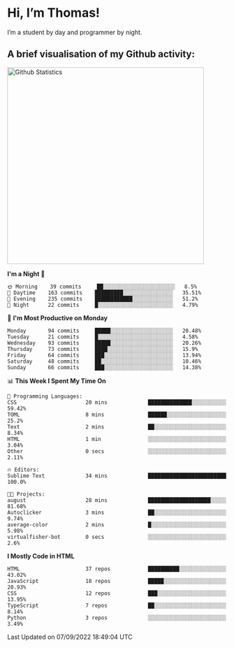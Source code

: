# Hi, I’m Thomas!
I’m a student by day and programmer by night.

## A brief visualisation of my Github activity:

<img title="My Github Statistics" alt="Github Statistics" width="450px" src="https://github-readme-stats.vercel.app/api?username=thomasrettig&show_icons=true&include_all_commits=true&count_private=true&&hide=issues&theme=tokyonight&border_radius=6px"/>

<!--START_SECTION:waka-->
**I'm a Night 🦉** 

```text
🌞 Morning    39 commits     ██░░░░░░░░░░░░░░░░░░░░░░░   8.5% 
🌆 Daytime    163 commits    █████████░░░░░░░░░░░░░░░░   35.51% 
🌃 Evening    235 commits    ████████████░░░░░░░░░░░░░   51.2% 
🌙 Night      22 commits     █░░░░░░░░░░░░░░░░░░░░░░░░   4.79%

```
📅 **I'm Most Productive on Monday** 

```text
Monday       94 commits     █████░░░░░░░░░░░░░░░░░░░░   20.48% 
Tuesday      21 commits     █░░░░░░░░░░░░░░░░░░░░░░░░   4.58% 
Wednesday    93 commits     █████░░░░░░░░░░░░░░░░░░░░   20.26% 
Thursday     73 commits     ████░░░░░░░░░░░░░░░░░░░░░   15.9% 
Friday       64 commits     ███░░░░░░░░░░░░░░░░░░░░░░   13.94% 
Saturday     48 commits     ██░░░░░░░░░░░░░░░░░░░░░░░   10.46% 
Sunday       66 commits     ███░░░░░░░░░░░░░░░░░░░░░░   14.38%

```


📊 **This Week I Spent My Time On** 

```text
💬 Programming Languages: 
CSS                      20 mins             ██████████████░░░░░░░░░░░   59.42% 
TOML                     8 mins              ██████░░░░░░░░░░░░░░░░░░░   25.2% 
Text                     2 mins              ██░░░░░░░░░░░░░░░░░░░░░░░   8.34% 
HTML                     1 min               ░░░░░░░░░░░░░░░░░░░░░░░░░   3.04% 
Other                    0 secs              ░░░░░░░░░░░░░░░░░░░░░░░░░   2.11%

🔥 Editors: 
Sublime Text             34 mins             █████████████████████████   100.0%

🐱‍💻 Projects: 
august                   28 mins             ████████████████████░░░░░   81.68% 
Autoclicker              3 mins              ██░░░░░░░░░░░░░░░░░░░░░░░   9.74% 
average-color            2 mins              █░░░░░░░░░░░░░░░░░░░░░░░░   5.98% 
virtualfisher-bot        0 secs              ░░░░░░░░░░░░░░░░░░░░░░░░░   2.6%

```

**I Mostly Code in HTML** 

```text
HTML                     37 repos            ██████████░░░░░░░░░░░░░░░   43.02% 
JavaScript               18 repos            █████░░░░░░░░░░░░░░░░░░░░   20.93% 
CSS                      12 repos            ███░░░░░░░░░░░░░░░░░░░░░░   13.95% 
TypeScript               7 repos             ██░░░░░░░░░░░░░░░░░░░░░░░   8.14% 
Python                   3 repos             ░░░░░░░░░░░░░░░░░░░░░░░░░   3.49%

```



 Last Updated on 07/09/2022 18:49:04 UTC
<!--END_SECTION:waka-->
